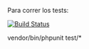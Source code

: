 Para correr los tests:

[![Build Status](https://travis-ci.org/jbecares/TarjetaSC.svg?branch=master)](https://travis-ci.org/jbecares/TarjetaSC)

vendor/bin/phpunit test/*
